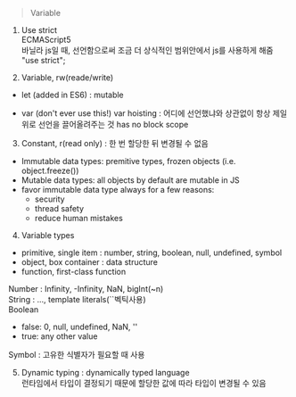 > Variable

1. Use strict  
   ECMAScript5  
   바닐라 js일 때, 선언함으로써 조금 더 상식적인 범위안에서 js를 사용하게 해줌  
   "use strict";

2. Variable, rw(reade/write)

- let (added in ES6) : mutable

- var (don't ever use this!)
  var hoisting : 어디에 선언했냐와 상관없이 항상 제일 위로 선언을 끌어올려주는 것
  has no block scope

3. Constant, r(read only) : 한 번 할당한 뒤 변경될 수 없음

- Immutable data types: premitive types, frozen objects (i.e. object.freeze())
- Mutable data types: all objects by default are mutable in JS
- favor immutable data type always for a few reasons:
  - security
  - thread safety
  - reduce human mistakes

4. Variable types

- primitive, single item : number, string, boolean, null, undefined, symbol
- object, box container : data structure
- function, first-class function

Number : Infinity, -Infinity, NaN, bigInt(~n)  
String : ..., template literals(``벡틱사용)  
Boolean

- false: 0, null, undefined, NaN, ''
- true: any other value

Symbol : 고유한 식별자가 필요할 때 사용

5. Dynamic typing : dynamically typed language  
   런타임에서 타입이 결정되기 때문에 할당한 값에 따라 타입이 변경될 수 있음
